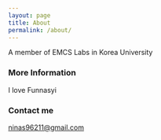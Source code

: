 ```yaml
---
layout: page
title: About
permalink: /about/
---
```


A member of EMCS Labs in Korea University

### More Information

I love Funnasyi

### Contact me

[ninas96211@gmail.com](mailto:ninas96211@gmail.com)